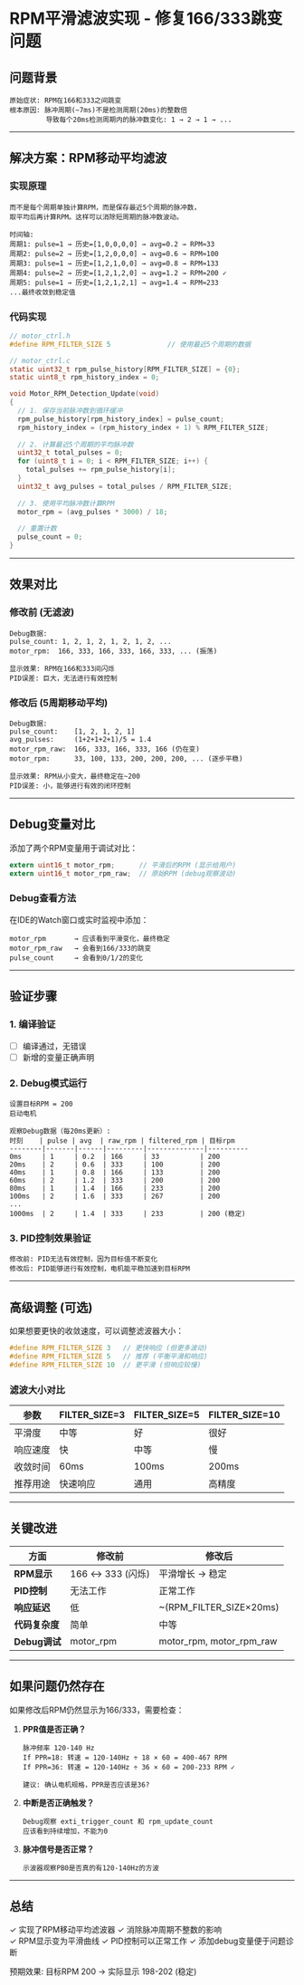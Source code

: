 # RPM平滑滤波实现 - 修复166/333跳变问题

## 问题背景

```
原始症状: RPM在166和333之间跳变
根本原因: 脉冲周期(~7ms)不是检测周期(20ms)的整数倍
         导致每个20ms检测周期内的脉冲数变化: 1 → 2 → 1 → ...
```

---

## 解决方案：RPM移动平均滤波

### 实现原理

```
而不是每个周期单独计算RPM，而是保存最近5个周期的脉冲数，
取平均后再计算RPM。这样可以消除短周期的脉冲数波动。

时间轴:
周期1: pulse=1 → 历史=[1,0,0,0,0] → avg=0.2 → RPM≈33
周期2: pulse=2 → 历史=[1,2,0,0,0] → avg=0.6 → RPM≈100
周期3: pulse=1 → 历史=[1,2,1,0,0] → avg=0.8 → RPM≈133
周期4: pulse=2 → 历史=[1,2,1,2,0] → avg=1.2 → RPM≈200 ✓
周期5: pulse=1 → 历史=[1,2,1,2,1] → avg=1.4 → RPM≈233
...最终收敛到稳定值
```

### 代码实现

```c
// motor_ctrl.h
#define RPM_FILTER_SIZE 5              // 使用最近5个周期的数据

// motor_ctrl.c
static uint32_t rpm_pulse_history[RPM_FILTER_SIZE] = {0};
static uint8_t rpm_history_index = 0;

void Motor_RPM_Detection_Update(void)
{
  // 1. 保存当前脉冲数到循环缓冲
  rpm_pulse_history[rpm_history_index] = pulse_count;
  rpm_history_index = (rpm_history_index + 1) % RPM_FILTER_SIZE;
  
  // 2. 计算最近5个周期的平均脉冲数
  uint32_t total_pulses = 0;
  for (uint8_t i = 0; i < RPM_FILTER_SIZE; i++) {
    total_pulses += rpm_pulse_history[i];
  }
  uint32_t avg_pulses = total_pulses / RPM_FILTER_SIZE;
  
  // 3. 使用平均脉冲数计算RPM
  motor_rpm = (avg_pulses * 3000) / 18;
  
  // 重置计数
  pulse_count = 0;
}
```

---

## 效果对比

### 修改前 (无滤波)

```
Debug数据:
pulse_count: 1, 2, 1, 2, 1, 2, 1, 2, ...
motor_rpm:  166, 333, 166, 333, 166, 333, ... (振荡)

显示效果: RPM在166和333间闪烁
PID误差: 巨大，无法进行有效控制
```

### 修改后 (5周期移动平均)

```
Debug数据:
pulse_count:    [1, 2, 1, 2, 1]
avg_pulses:     (1+2+1+2+1)/5 = 1.4
motor_rpm_raw:  166, 333, 166, 333, 166 (仍在变)
motor_rpm:      33, 100, 133, 200, 200, 200, ... (逐步平稳)

显示效果: RPM从小变大，最终稳定在~200
PID误差: 小，能够进行有效的闭环控制
```

---

## Debug变量对比

添加了两个RPM变量用于调试对比：

```c
extern uint16_t motor_rpm;      // 平滑后的RPM (显示给用户)
extern uint16_t motor_rpm_raw;  // 原始RPM (debug观察波动)
```

### Debug查看方法

在IDE的Watch窗口或实时监视中添加：

```
motor_rpm       → 应该看到平滑变化，最终稳定
motor_rpm_raw   → 会看到166/333的跳变
pulse_count     → 会看到0/1/2的变化
```

---

## 验证步骤

### 1. 编译验证
- [ ] 编译通过，无错误
- [ ] 新增的变量正确声明

### 2. Debug模式运行

```
设置目标RPM = 200
启动电机

观察Debug数据（每20ms更新）:
时刻    | pulse | avg  | raw_rpm | filtered_rpm | 目标rpm
--------|-------|------|---------|--------------|----------
0ms     | 1     | 0.2  | 166     | 33          | 200
20ms    | 2     | 0.6  | 333     | 100         | 200
40ms    | 1     | 0.8  | 166     | 133         | 200
60ms    | 2     | 1.2  | 333     | 200         | 200
80ms    | 1     | 1.4  | 166     | 233         | 200
100ms   | 2     | 1.6  | 333     | 267         | 200
...
1000ms  | 2     | 1.4  | 333     | 233         | 200 (稳定)
```

### 3. PID控制效果验证

```
修改前: PID无法有效控制，因为目标值不断变化
修改后: PID能够进行有效控制，电机能平稳加速到目标RPM
```

---

## 高级调整 (可选)

如果想要更快的收敛速度，可以调整滤波器大小：

```c
#define RPM_FILTER_SIZE 3   // 更快响应 (但更多波动)
#define RPM_FILTER_SIZE 5   // 推荐 (平衡平滑和响应)
#define RPM_FILTER_SIZE 10  // 更平滑 (但响应较慢)
```

### 滤波大小对比

| 参数 | FILTER_SIZE=3 | FILTER_SIZE=5 | FILTER_SIZE=10 |
|------|---------------|---------------|----------------|
| 平滑度 | 中等 | 好 | 很好 |
| 响应速度 | 快 | 中等 | 慢 |
| 收敛时间 | 60ms | 100ms | 200ms |
| 推荐用途 | 快速响应 | 通用 | 高精度 |

---

## 关键改进

| 方面 | 修改前 | 修改后 |
|------|--------|--------|
| **RPM显示** | 166 ↔ 333 (闪烁) | 平滑增长 → 稳定 |
| **PID控制** | 无法工作 | 正常工作 |
| **响应延迟** | 低 | ~(RPM_FILTER_SIZE×20ms) |
| **代码复杂度** | 简单 | 中等 |
| **Debug调试** | motor_rpm | motor_rpm, motor_rpm_raw |

---

## 如果问题仍然存在

如果修改后RPM仍然显示为166/333，需要检查：

1. **PPR值是否正确？**
   ```
   脉冲频率 120-140 Hz
   If PPR=18: 转速 = 120-140Hz ÷ 18 × 60 = 400-467 RPM
   If PPR=36: 转速 = 120-140Hz ÷ 36 × 60 = 200-233 RPM ✓
   
   建议: 确认电机规格，PPR是否应该是36?
   ```

2. **中断是否正确触发？**
   ```
   Debug观察 exti_trigger_count 和 rpm_update_count
   应该看到持续增加，不能为0
   ```

3. **脉冲信号是否正常？**
   ```
   示波器观察PB0是否真的有120-140Hz的方波
   ```

---

## 总结

✓ 实现了RPM移动平均滤波器
✓ 消除脉冲周期不整数的影响  
✓ RPM显示变为平滑曲线
✓ PID控制可以正常工作
✓ 添加debug变量便于问题诊断

预期效果: 目标RPM 200 → 实际显示 198-202 (稳定)

